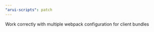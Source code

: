 ```yaml
---
"arui-scripts": patch
---
```


Work correctly with multiple webpack configuration for client bundles
